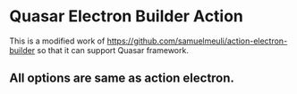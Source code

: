 # Quasar Electron Builder Action

This is a modified work of https://github.com/samuelmeuli/action-electron-builder so that it can support Quasar framework.

## All options are same as action electron.
